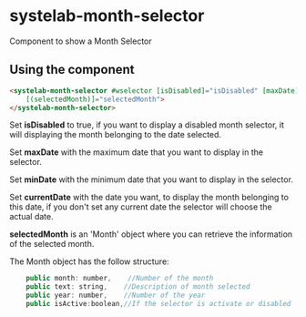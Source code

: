 # systelab-month-selector

Component to show a Month Selector

## Using the component

```html
<systelab-month-selector #wselector [isDisabled]="isDisabled" [maxDate]="maxDate" [minDate]="minDate" [currentDate]="currentDate"
    [(selectedMonth)]="selectedMonth">
</systelab-month-selector>
```

Set **isDisabled** to true, if you want to display a disabled month selector, it will displaying the month belonging to the date selected.

Set **maxDate** with the maximum date that you want to display in the selector.

Set **minDate** with the minimum date that you want to display in the selector.

Set **currentDate** with the date you want, to display the month belonging to this date, if you don't set any current date the selector will choose the actual date.


**selectedMonth** is an 'Month' object where you can retrieve the information of the selected month.

The Month object has the follow structure:

```javascript
    public month: number,    //Number of the month
    public text: string,    //Description of month selected
    public year: number,    //Number of the year
    public isActive:boolean,//If the selector is activate or disabled
```
